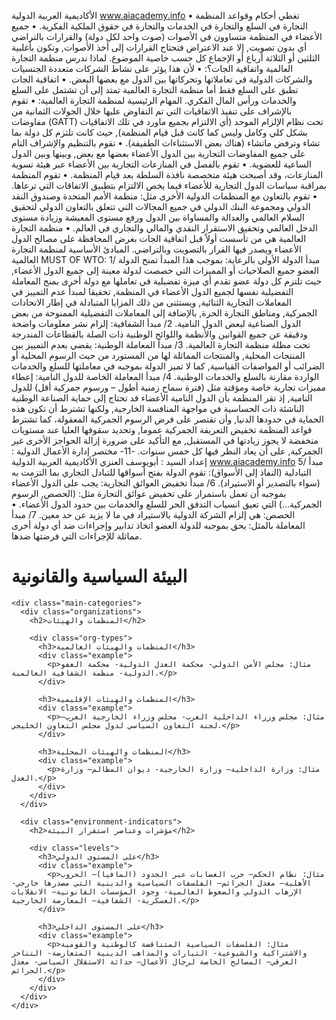 الأكاديمية العربية الدولية www.aiacademy.info
• تغطي أحكام وقواعد المنظمة التجارة في السلع والتجارة في الخدمات والتجارة في حقوق الملكية الفكرية. • جميع الأعضاء في المنظمة متساوون في الأصوات (صوت واحد لكل دولة) والقرارات بالتراضي أي بدون تصويت, إلا عند الاعتراض فتحتاج القرارات إلى أخذ الأصوات, وتكون بأغلبية الثلثين أو الثلاثة أرباع أو
الإجماع كل حسب خاصية الموضوع.
لماذا ندرس منظمة التجارة العالمية واتفاقية الجات؟:
• لأن هذا يؤثر على نشاط الشركات متعددة الجنسيات والشركات الدولية في تعاملاتها وتحركاتها بين الدول مع بعضها البعض.
• اتفاقية الجات تطبق على السلع فقط أما منظمة التجارة العالمية تمتد إلى أن تشتمل على السلع والخدمات ورأس المال الفكري.
المهام الرئيسية لمنظمة التجارة العالمية:
• تقوم بالإشراف على تنفيذ الاتفاقيات التي تم التفاوض عليها خلال الجولات الثمانية من مفاوضات (GATT) تحت نظام الإلزام الموحد (أي الالتزام بجميع ماورد في تلك الاتفاقيات بشكل كلي وكامل وليس كما كانت قبل قيام المنظمة), حيث كانت تلتزم كل دولة بما تشاء وترفض ماتشاء (هناك بعض الاستثناءات الطفيفة).
• تقوم بالتنظيم والإشراف التام على جميع المفاوضات التجارية بين الدول الأعضاء بعضها مع بعض, وبينها وبين الدول الساعية للعضوية.
• تقوم بالفصل في المنازعات التجارية بين الأعضاء عبر هيئة تسوية المنازعات، وقد أصبحت هيئة متخصصة نافذة السلطة بعد قيام المنظمة.
• تقوم المنظمة بمراقبة سياسات الدول التجارية للأعضاء فيما يخص الالتزام بتطبيق الاتفاقات التي ترعاها. • تقوم بالتعاون مع المنظمات الدولية الأخرى مثل: منظمة الأمم المتحدة وصندوق النقد الدولي ومجموعة البنك الدولي في جميع المجالات التي تتعلق بالتعاون الدولي لتحقيق السلام العالمي والعدالة والمساواة بين الدول ورفع
مستوى المعيشة وزيادة مستوى الدخل العالمي وتحقيق الاستقرار النقدي والمالي والتجاري في العالم.
• منظمة التجارة العالمية هي من تأسست أولاً قبل اتفاقية الجات بغرض المحافظة على مصالح الدول الأعضاء ويصدر فيها القرار بالتصويت وبالتراضي.
المبادئ الأساسية لمنظمة التجارة العالمية MUST OF WTO:
1/ مبدأ الدولة الأولى بالرعاية: بموجب هذا المبدأ تمنح الدولة العضو جميع الصلاحيات أو المميزات التي خصصت لدولة معينة إلى جميع الدول الأعضاء, حيث تلتزم كل دولة عضو تقدم أي ميزة تفضيلية في تعاملها مع دولة أخرى بمنح المعاملة التفضيلية نفسها لجميع الدول الأعضاء في المنظمة, تحقيقا لمبدأ عدم التمييز في المعاملات التجارية الثنائية, ويستثنى من ذلك المزايا المتبادلة في إطار الاتحادات الجمركية, ومناطق التجارة الحرة, بالإضافة إلى
المعاملات التفضيلية الممنوحة من بعض الدول الصناعية لبعض الدول النامية. 2/ مبدأ الشفافية: إلزام نشر معلومات واضحة ودقيقة عن جميع القوانين والأنظمة واللوائح الوطنية ذات الصلة بالقطاعات المندرجة تحت مظلة منظمة التجارة العالمية. 3/ مبدأ المعاملة الوطنية: يقضي بعدم التمييز بين المنتجات المحلية, والمنتجات المماثلة لها من المستورد من حيث الرسوم المحلية أو الضرائب أو المواصفات القياسية, كما لا تميز الدولة بموجبه في معاملتها للسلع والخدمات الواردة مقارنة بالسلع والخدمات الوطنية. 4/ مبدأ المعاملة الخاصة للدول النامية: إعطاء مميزات تجارية خاصة ومؤقتة مثل (فترة سماح زمنية أطول – ورسوم جمركية أقل) للدول النامية, إذ تقر المنظمة بأن الدول النامية الأعضاء قد تحتاج إلى حماية الصناعة الوطنية الناشئة ذات الحساسية في مواجهة المنافسة الخارجية, ولكنها تشترط أن تكون هذه الحماية في حدودها الدنيا, وأن تقتصر على فرض الرسوم الجمركية المعقولة، كما تشترط قواعد المنظمة تخفيض التعريفة الجمركية عموما, وتحديد سقوفها العليا عند مستويات منخفضة لا يجوز زيادتها في المستقبل, مع التأكيد على ضرورة إزالة الحواجز الأخرى غير الجمركية, على أن يعاد النظر فيها كل خمس سنوات.
-11- مختصر إدارة الأعمال الدولية : إعداد السيد : أبويوسف العنزي
الأكاديمية العربية الدولية www.aiacademy.info
5/ مبدأ التبادلية (النفاذ إلى الأسواق): تقوم الدولة بفتح أسواقها للتبادل التجاري بما التزمت به (سواء بالتصدير أو الاستيراد). 6/ مبدأ تخفيض العوائق التجارية: يجب على الدول الأعضاء بموجبه أن تعمل باستمرار على تخفيض عوائق التجارة مثل: (الحصص, الرسوم الجمركية...) التي تعيق انسياب التدفق الحر للسلع والخدمات بين حدود الدول الأعضاء.
• الحصص: هي إلزام الشركة الدولية بالاستيراد في ما لا يزيد عن حد معين. 7/ مبدأ المعاملة بالمثل: يحق بموجبه للدولة العضو اتخاذ تدابير وإجراءات ضد أي دولة أخرى مماثلة للإجراءات التي فرضتها ضدها.
<!-- Hierarchical Organizational Structure -->
<div class="political-legal-environment">
    <h1>البيئة السياسية والقانونية</h1>
    
    <div class="main-categories">
      <div class="organizations">
        <h2>المنظمات والهيئات</h2>
        
        <div class="org-types">
          <h3>المنظمات والهيئات العالمية</h3>
          <div class="example">
            <p>مثال: مجلس الأمن الدولي- محكمة العدل الدولية- محكمة العفو الدولية- منظمة الشفافية العالمية.</p>
          </div>
   
          <h3>المنظمات والهيئات الإقليمية</h3>  
          <div class="example">
            <p>مثال: مجلس وزراء الداخلية العرب- مجلس وزراء الخارجية العرب– لجنة التعاون السياسي لدول مجلس التعاون الخليجي.</p>
          </div>
   
          <h3>المنظمات والهيئات المحلية</h3>
          <div class="example">
            <p>مثال: وزارة الداخلية– وزارة الخارجية- ديوان المظالم– وزارة العدل.</p>
          </div>
        </div>
      </div>
   
      <div class="environment-indicators">
        <h2>مؤشرات وعناصر استقرار البيئة</h2>
        
        <div class="levels">
          <h3>على المستوى الدولي</h3>
          <div class="example">
            <p>مثال: نظام الحكم– حرب العصابات عبر الحدود (المافيا)– الحروب الأهلية– معدل الجرائم– الفلسفات السياسية والدينية التي مصدرها خارجي- الإرهاب الدولي والضغوط العالمية- وجود المؤسسات القانونية– الانقلابات العسكرية- الشفافية– المعارضة الخارجية.</p>
          </div>
   
          <h3>على المستوى الداخلي</h3>
          <div class="example">
            <p>مثال: الفلسفات السياسية المتناقضة كالوطنية والقومية والاشتراكية والشيوعية- التيارات والمذاهب الدينية المتعارضة- التناحر العرقي– المصالح الخاصة لرجال الأعمال– حداثة الاستقلال السياسي- معدل الجرائم.</p>
          </div>
        </div>
      </div>
    </div>
   </div>